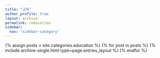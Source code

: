 ```yaml
---
title: "교육"
author_profile: true
layout: archive
permalink: /education
sidebar:
  nav: "sidebar-category"
---
```



{% assign posts = site.categories.education %}
{% for post in posts %} {% include archive-single.html type=page.entries_layout %} {% endfor %}